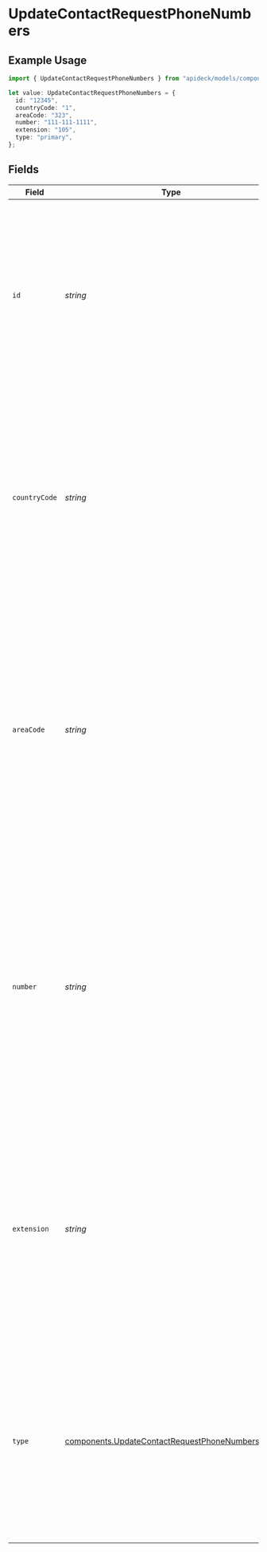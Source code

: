# UpdateContactRequestPhoneNumbers

## Example Usage

```typescript
import { UpdateContactRequestPhoneNumbers } from "apideck/models/components";

let value: UpdateContactRequestPhoneNumbers = {
  id: "12345",
  countryCode: "1",
  areaCode: "323",
  number: "111-111-1111",
  extension: "105",
  type: "primary",
};
```

## Fields

| Field                                                                                                                                                                                                                                                                                                                               | Type                                                                                                                                                                                                                                                                                                                                | Required                                                                                                                                                                                                                                                                                                                            | Description                                                                                                                                                                                                                                                                                                                         | Example                                                                                                                                                                                                                                                                                                                             |
| ----------------------------------------------------------------------------------------------------------------------------------------------------------------------------------------------------------------------------------------------------------------------------------------------------------------------------------- | ----------------------------------------------------------------------------------------------------------------------------------------------------------------------------------------------------------------------------------------------------------------------------------------------------------------------------------- | ----------------------------------------------------------------------------------------------------------------------------------------------------------------------------------------------------------------------------------------------------------------------------------------------------------------------------------- | ----------------------------------------------------------------------------------------------------------------------------------------------------------------------------------------------------------------------------------------------------------------------------------------------------------------------------------- | ----------------------------------------------------------------------------------------------------------------------------------------------------------------------------------------------------------------------------------------------------------------------------------------------------------------------------------- |
| `id`                                                                                                                                                                                                                                                                                                                                | *string*                                                                                                                                                                                                                                                                                                                            | :heavy_minus_sign:                                                                                                                                                                                                                                                                                                                  | A unique identifier for each phone number associated with the contact. This field is optional and is used to distinguish between different phone numbers, especially when updating or managing multiple numbers for a single contact.                                                                                               | 12345                                                                                                                                                                                                                                                                                                                               |
| `countryCode`                                                                                                                                                                                                                                                                                                                       | *string*                                                                                                                                                                                                                                                                                                                            | :heavy_minus_sign:                                                                                                                                                                                                                                                                                                                  | The international dialing code for the phone number, such as '+1' for the United States. This field is optional and should be included to ensure the phone number is correctly formatted for international dialing, enhancing the accuracy of contact information.                                                                  | 1                                                                                                                                                                                                                                                                                                                                   |
| `areaCode`                                                                                                                                                                                                                                                                                                                          | *string*                                                                                                                                                                                                                                                                                                                            | :heavy_minus_sign:                                                                                                                                                                                                                                                                                                                  | Specifies the area code for the contact's phone number, which is essential for correctly routing calls to the appropriate geographic region. This field is optional but recommended for ensuring accurate dialing and contact identification. The area code should be a valid string representing the regional code, such as '323'. | 323                                                                                                                                                                                                                                                                                                                                 |
| `number`                                                                                                                                                                                                                                                                                                                            | *string*                                                                                                                                                                                                                                                                                                                            | :heavy_check_mark:                                                                                                                                                                                                                                                                                                                  | The primary phone number for the contact, which is required for direct communication. This field must be a valid phone number string, excluding the area code and extension, and is crucial for identifying the contact's main line of communication. Ensure the number is formatted correctly to facilitate successful calls.      | 111-111-1111                                                                                                                                                                                                                                                                                                                        |
| `extension`                                                                                                                                                                                                                                                                                                                         | *string*                                                                                                                                                                                                                                                                                                                            | :heavy_minus_sign:                                                                                                                                                                                                                                                                                                                  | An optional extension for the contact's phone number, used to direct calls to a specific department or individual within an organization. This field should be a valid string representing the extension number, enhancing the precision of call routing within larger organizations.                                               | 105                                                                                                                                                                                                                                                                                                                                 |
| `type`                                                                                                                                                                                                                                                                                                                              | [components.UpdateContactRequestPhoneNumbersType](../../models/components/updatecontactrequestphonenumberstype.md)                                                                                                                                                                                                                  | :heavy_minus_sign:                                                                                                                                                                                                                                                                                                                  | Indicates the type of phone number provided, such as 'mobile', 'home', or 'work'. This optional field helps categorize the phone number for better organization and context within the CRM. Ensure the type is specified as a valid string to aid in contact management.                                                            | primary                                                                                                                                                                                                                                                                                                                             |